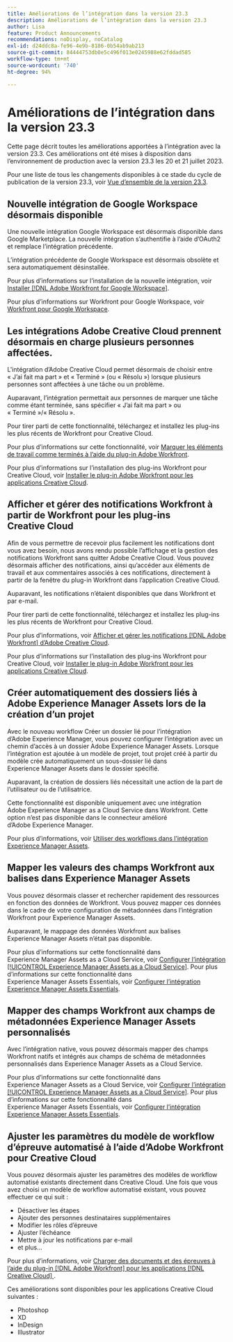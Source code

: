 ```yaml
---
title: Améliorations de l’intégration dans la version 23.3
description: Améliorations de l’intégration dans la version 23.3
author: Lisa
feature: Product Announcements
recommendations: noDisplay, noCatalog
exl-id: d24ddc8a-fe96-4e9b-8186-0b54ab9ab213
source-git-commit: 84444753db0e5c496f013e0245988e62fddad585
workflow-type: tm+mt
source-wordcount: '740'
ht-degree: 94%

---
```


# Améliorations de l’intégration dans la version 23.3

Cette page décrit toutes les améliorations apportées à l’intégration avec la version 23.3. Ces améliorations ont été mises à disposition dans l’environnement de production avec la version 23.3 les 20 et 21 juillet 2023.

Pour une liste de tous les changements disponibles à ce stade du cycle de publication de la version 23.3, voir [Vue d’ensemble de la version 23.3](/help/quicksilver/product-announcements/product-releases/23.3-release-activity/23-3-release-overview.md).

## Nouvelle intégration de Google Workspace désormais disponible

Une nouvelle intégration Google Workspace est désormais disponible dans Google Marketplace. La nouvelle intégration s’authentifie à l’aide d’OAuth2 et remplace l’intégration précédente.

L’intégration précédente de Google Workspace est désormais obsolète et sera automatiquement désinstallée.

Pour plus d’informations sur l’installation de la nouvelle intégration, voir [Installer [!DNL Adobe Workfront for Google Workspace]](/help/quicksilver/workfront-integrations-and-apps/workfront-for-g-suite/install-workfront-for-gsuite.md).

Pour plus d’informations sur Workfront pour Google Workspace, voir [Workfront pour Google Workspace](/help/quicksilver/workfront-integrations-and-apps/workfront-for-g-suite/workfront-for-gsuite.md).

## Les intégrations Adobe Creative Cloud prennent désormais en charge plusieurs personnes affectées.

L&#39;intégration d’Adobe Creative Cloud permet désormais de choisir entre « J’ai fait ma part » et « Terminé » (ou « Résolu ») lorsque plusieurs personnes sont affectées à une tâche ou un problème.

Auparavant, l’intégration permettait aux personnes de marquer une tâche comme étant terminée, sans spécifier « J’ai fait ma part » ou « Terminé »/« Résolu ».

Pour tirer parti de cette fonctionnalité, téléchargez et installez les plug-ins les plus récents de Workfront pour Creative Cloud.

Pour plus d’informations sur cette fonctionnalité, voir [Marquer les éléments de travail comme terminés à l’aide du plug-in Adobe Workfront](/help/quicksilver/workfront-integrations-and-apps/adobe-workfront-for-creative-cloud/wf-cc-complete.md).

Pour plus d’informations sur l’installation des plug-ins Workfront pour Creative Cloud, voir [Installer le plug-in Adobe Workfront pour les applications Creative Cloud](/help/quicksilver/workfront-integrations-and-apps/adobe-workfront-for-creative-cloud/wf-cc-install-toc.md).

## Afficher et gérer des notifications Workfront à partir de Workfront pour les plug-ins Creative Cloud

Afin de vous permettre de recevoir plus facilement les notifications dont vous avez besoin, nous avons rendu possible l’affichage et la gestion des notifications Workfront sans quitter Adobe Creative Cloud. Vous pouvez désormais afficher des notifications, ainsi qu’accéder aux éléments de travail et aux commentaires associés à ces notifications, directement à partir de la fenêtre du plug-in Workfront dans l’application Creative Cloud.

Auparavant, les notifications n’étaient disponibles que dans Workfront et par e-mail.

Pour tirer parti de cette fonctionnalité, téléchargez et installez les plug-ins les plus récents de Workfront pour Creative Cloud.

Pour plus d’informations, voir [Afficher et gérer les notifications [!DNL Adobe Workfront] d’Adobe Creative Cloud](/help/quicksilver/workfront-integrations-and-apps/adobe-workfront-for-creative-cloud/wf-cc-notifications.md).

Pour plus d’informations sur l’installation des plug-ins Workfront pour Creative Cloud, voir [Installer le plug-in Adobe Workfront pour les applications Creative Cloud](/help/quicksilver/workfront-integrations-and-apps/adobe-workfront-for-creative-cloud/wf-cc-install-toc.md).

<!--

## Improved experience when moving a document to a linked folder with drag and drop

We've added some transparency to the process of dragging and dropping a document into a linked folder. Now, the document that you moved to a linked folder remains in the document list until it has fully moved. The document options are disabled, but you can still open the document for view while it is moving. When the document has completed the transfer, it disappears from the document list, because it is now fully located in the linked folder.

Previously, documents would immediately disappear from the document list, before they had finished moving to the linked folder.

For more information, see [Link documents from external applications](/help/quicksilver/documents/adding-documents-to-workfront/link-documents-from-external-apps.md).

-->

## Créer automatiquement des dossiers liés à Adobe Experience Manager Assets lors de la création d’un projet

Avec le nouveau workflow Créer un dossier lié pour l’intégration d’Adobe Experience Manager, vous pouvez configurer l’intégration avec un chemin d’accès à un dossier Adobe Experience Manager Assets. Lorsque l’intégration est ajoutée à un modèle de projet, tout projet créé à partir du modèle crée automatiquement un sous-dossier lié dans Experience Manager Assets dans le dossier spécifié.

Auparavant, la création de dossiers liés nécessitait une action de la part de l’utilisateur ou de l’utilisatrice.

Cette fonctionnalité est disponible uniquement avec une intégration Adobe Experience Manager as a Cloud Service dans Workfront. Cette option n’est pas disponible dans le connecteur amélioré d’Adobe Experience Manager.

Pour plus d’informations, voir [Utiliser des workflows dans l’intégration Experience Manager Assets](/help/quicksilver/documents/adobe-workfront-for-experience-manager-assets-essentials/use-aem-workflows.md).

## Mapper les valeurs des champs Workfront aux balises dans Experience Manager Assets

Vous pouvez désormais classer et rechercher rapidement des ressources en fonction des données de Workfront. Vous pouvez mapper ces données dans le cadre de votre configuration de métadonnées dans l’intégration Workfront pour Experience Manager Assets.

Auparavant, le mappage des données Workfront aux balises Experience Manager Assets n’était pas disponible.

Pour plus d’informations sur cette fonctionnalité dans Experience Manager Assets as a Cloud Service, voir [Configurer l’intégration [!UICONTROL Experience Manager Assets as a Cloud Service]](/help/quicksilver/administration-and-setup/configure-integrations/configure-aacs-integration.md).
Pour plus d’informations sur cette fonctionnalité dans Experience Manager Assets Essentials, voir [Configurer l’intégration Experience Manager Assets Essentials](/help/quicksilver/documents/adobe-workfront-for-experience-manager-assets-essentials/setup-asset-essentials.md).

## Mapper des champs Workfront aux champs de métadonnées Experience Manager Assets personnalisés

Avec l’intégration native, vous pouvez désormais mapper des champs Workfront natifs et intégrés aux champs de schéma de métadonnées personnalisés dans Experience Manager Assets as a Cloud Service.

Pour plus d’informations sur cette fonctionnalité dans Experience Manager Assets as a Cloud Service, voir [Configurer l’intégration [!UICONTROL Experience Manager Assets as a Cloud Service]](/help/quicksilver/administration-and-setup/configure-integrations/configure-aacs-integration.md).
Pour plus d’informations sur cette fonctionnalité dans Experience Manager Assets Essentials, voir [Configurer l’intégration Experience Manager Assets Essentials](/help/quicksilver/documents/adobe-workfront-for-experience-manager-assets-essentials/setup-asset-essentials.md).

## Ajuster les paramètres du modèle de workflow d’épreuve automatisé à l’aide d’Adobe Workfront pour Creative Cloud

Vous pouvez désormais ajuster les paramètres des modèles de workflow automatisé existants directement dans Creative Cloud. Une fois que vous avez choisi un modèle de workflow automatisé existant, vous pouvez effectuer ce qui suit :

* Désactiver les étapes
* Ajouter des personnes destinataires supplémentaires
* Modifier les rôles d’épreuve
* Ajuster l’échéance
* Mettre à jour les notifications par e-mail
* et plus...

Pour plus d’informations, voir [Charger des documents et des épreuves à l’aide du plug-in  [!DNL Adobe Workfront]  pour les applications  [!DNL Creative Cloud] ](/help/quicksilver/workfront-integrations-and-apps/adobe-workfront-for-creative-cloud/wf-cc-docs-proofs-toc.md).

Ces améliorations sont disponibles pour les applications Creative Cloud suivantes :

* Photoshop
* XD
* InDesign
* Illustrator
